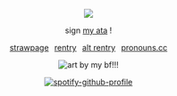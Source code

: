 </p>

<div align="center">

![](https://komarev.com/ghpvc/?username=beaverhollow&label=survivors&style=flat-square&color=444444&base=23264)

</div>

<div align="center">
  
sign
[my ata](https://adminvirus.atabook.org/) !


 [strawpage](https://boytreat.straw.page/)⠀[rentry](https://rentry.co/boytreat)⠀[alt rentry](https://rentry.co/fret)⠀[pronouns.cc](https://pronouns.cc/@adminvirus) 

</div>

<div align="center">

![art by my bf!!!](https://files.catbox.moe/7pz8jv.png)

[![spotify-github-profile](https://spotify-github-profile.kittinanx.com/api/view?uid=6ee6c3uiykzyf00n8qqgt3t8m&cover_image=true&theme=natemoo-re&show_offline=true&background_color=c3ab9e&interchange=true&bar_color=AAAAAA&bar_color_cover=false)](https://github.com/kittinan/spotify-github-profile)

</div>

